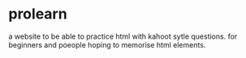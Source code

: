 # prolearn

a website to be able to practice html with kahoot sytle questions. for beginners and poeople hoping to memorise html elements. 
